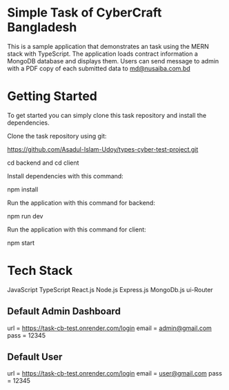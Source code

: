 # Simple Task of CyberCraft Bangladesh

This is a sample application that demonstrates an task using the MERN stack with TypeScript. The application loads contract information a MongoDB database and displays them. Users can send message to admin  with a PDF copy of each submitted data to md@nusaiba.com.bd

# Getting Started

To get started you can simply clone this task repository and install the dependencies.

Clone the task repository using git:

https://github.com/Asadul-Islam-Udoy/types-cyber-test-project.git

cd backend
and 
cd client

Install dependencies with this command:

npm install

Run the application with this command for backend:

npm run dev

Run the application with this command for client:

npm start

# Tech Stack
JavaScript
TypeScript
React.js
Node.js
Express.js
MongoDb.js
ui-Router

## Default Admin Dashboard
url = https://task-cb-test.onrender.com/login
email = admin@gmail.com
pass = 12345

## Default User 
url = https://task-cb-test.onrender.com/login
email = user@gmail.com
pass = 12345

